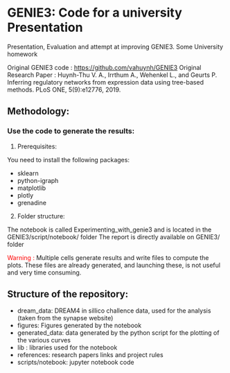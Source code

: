 # GENIE3: Code for a university Presentation
Presentation, Evaluation and attempt at improving GENIE3. Some University homework

Original GENIE3 code : https://github.com/vahuynh/GENIE3
Original Research Paper : Huynh-Thu V. A., Irrthum A., Wehenkel L., and Geurts P.
Inferring regulatory networks from expression data using tree-based methods.
PLoS ONE, 5(9):e12776, 2019.


## Methodology:

### Use the code to generate the results:


1. Prerequisites:

You need to install the following packages:

* sklearn
* python-igraph 
* matplotlib
* plotly
* grenadine

2. Folder structure:

The notebook is called Experimenting_with_genie3 and is located in the GENIE3/script/notebook/ folder
The report is directly available on GENIE3/ folder

<span style="color: red"> Warning : </span> Multiple cells generate results and write files to compute the plots. These files are already generated, and launching these, is not useful and very time consuming.

## Structure of the repository:


* dream_data: DREAM4 in sillico challence data, used for the analysis (taken from the synapse website)
* figures: Figures generated by the notebook
* generated_data: data generated by the python script for the plotting of the various curves 
* lib : libraries used for the notebook
* references: research papers links and project rules
* scripts/notebook: jupyter notebook code 
 

